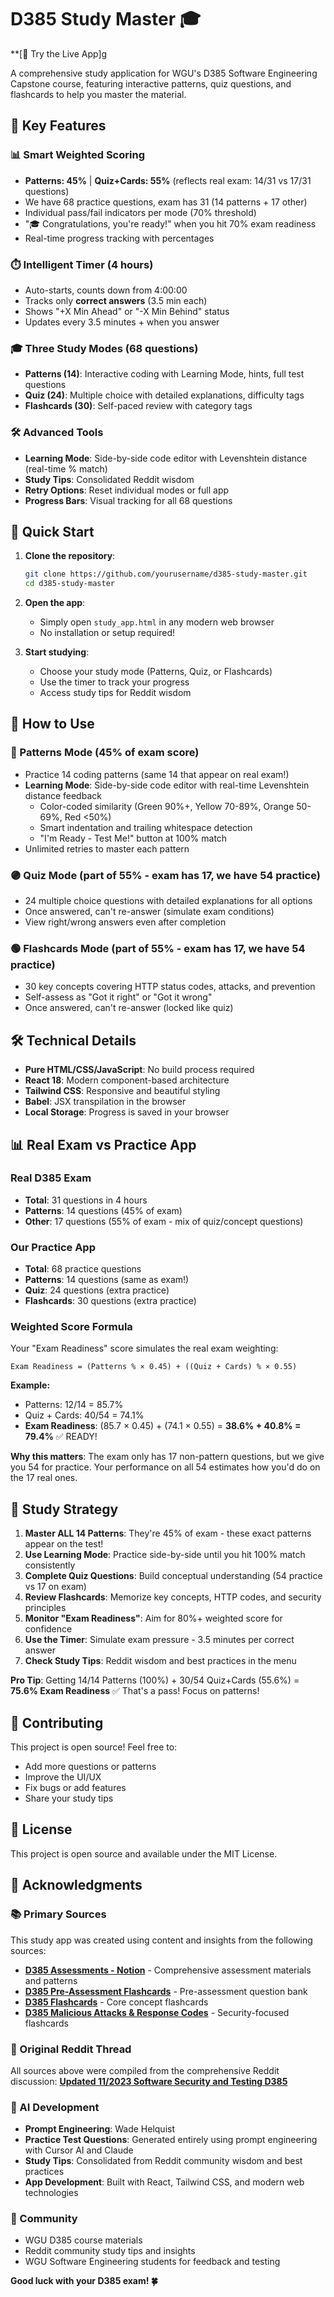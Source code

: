 # D385 Study Master 🎓

**[🚀 Try the Live App]g

A comprehensive study application for WGU's D385 Software Engineering Capstone course, featuring interactive patterns, quiz questions, and flashcards to help you master the material.

## 🌟 Key Features

### 📊 Smart Weighted Scoring
- **Patterns: 45%** | **Quiz+Cards: 55%** (reflects real exam: 14/31 vs 17/31 questions)
- We have 68 practice questions, exam has 31 (14 patterns + 17 other)
- Individual pass/fail indicators per mode (70% threshold)
- "🎓 Congratulations, you're ready!" when you hit 70% exam readiness
- Real-time progress tracking with percentages

### ⏱️ Intelligent Timer (4 hours)
- Auto-starts, counts down from 4:00:00
- Tracks only **correct answers** (3.5 min each)
- Shows "+X Min Ahead" or "-X Min Behind" status
- Updates every 3.5 minutes + when you answer

### 🎓 Three Study Modes (68 questions)
- **Patterns (14)**: Interactive coding with Learning Mode, hints, full test questions
- **Quiz (24)**: Multiple choice with detailed explanations, difficulty tags
- **Flashcards (30)**: Self-paced review with category tags

### 🛠️ Advanced Tools
- **Learning Mode**: Side-by-side code editor with Levenshtein distance (real-time % match)
- **Study Tips**: Consolidated Reddit wisdom
- **Retry Options**: Reset individual modes or full app
- **Progress Bars**: Visual tracking for all 68 questions

## 🚀 Quick Start

1. **Clone the repository**:
   ```bash
   git clone https://github.com/yourusername/d385-study-master.git
   cd d385-study-master
   ```

2. **Open the app**:
   - Simply open `study_app.html` in any modern web browser
   - No installation or setup required!

3. **Start studying**:
   - Choose your study mode (Patterns, Quiz, or Flashcards)
   - Use the timer to track your progress
   - Access study tips for Reddit wisdom

## 📖 How to Use

### 🔵 Patterns Mode (45% of exam score)
- Practice 14 coding patterns (same 14 that appear on real exam!)
- **Learning Mode**: Side-by-side code editor with real-time Levenshtein distance feedback
  - Color-coded similarity (Green 90%+, Yellow 70-89%, Orange 50-69%, Red <50%)
  - Smart indentation and trailing whitespace detection
  - "I'm Ready - Test Me!" button at 100% match
- Unlimited retries to master each pattern

### 🟣 Quiz Mode (part of 55% - exam has 17, we have 54 practice)
- 24 multiple choice questions with detailed explanations for all options
- Once answered, can't re-answer (simulate exam conditions)
- View right/wrong answers even after completion

### 🟢 Flashcards Mode (part of 55% - exam has 17, we have 54 practice)
- 30 key concepts covering HTTP status codes, attacks, and prevention
- Self-assess as "Got it right" or "Got it wrong"
- Once answered, can't re-answer (locked like quiz)

## 🛠️ Technical Details

- **Pure HTML/CSS/JavaScript**: No build process required
- **React 18**: Modern component-based architecture
- **Tailwind CSS**: Responsive and beautiful styling
- **Babel**: JSX transpilation in the browser
- **Local Storage**: Progress is saved in your browser

## 📊 Real Exam vs Practice App

### Real D385 Exam
- **Total**: 31 questions in 4 hours
- **Patterns**: 14 questions (45% of exam)
- **Other**: 17 questions (55% of exam - mix of quiz/concept questions)

### Our Practice App
- **Total**: 68 practice questions
- **Patterns**: 14 questions (same as exam!)
- **Quiz**: 24 questions (extra practice)
- **Flashcards**: 30 questions (extra practice)

### Weighted Score Formula
Your "Exam Readiness" score simulates the real exam weighting:

```
Exam Readiness = (Patterns % × 0.45) + ((Quiz + Cards) % × 0.55)
```

**Example:**
- Patterns: 12/14 = 85.7%
- Quiz + Cards: 40/54 = 74.1%
- **Exam Readiness**: (85.7 × 0.45) + (74.1 × 0.55) = **38.6% + 40.8% = 79.4%** ✅ READY!

**Why this matters**: The exam only has 17 non-pattern questions, but we give you 54 for practice. Your performance on all 54 estimates how you'd do on the 17 real ones.

## 🎯 Study Strategy

1. **Master ALL 14 Patterns**: They're 45% of exam - these exact patterns appear on the test!
2. **Use Learning Mode**: Practice side-by-side until you hit 100% match consistently
3. **Complete Quiz Questions**: Build conceptual understanding (54 practice vs 17 on exam)
4. **Review Flashcards**: Memorize key concepts, HTTP codes, and security principles
5. **Monitor "Exam Readiness"**: Aim for 80%+ weighted score for confidence
6. **Use the Timer**: Simulate exam pressure - 3.5 minutes per correct answer
7. **Check Study Tips**: Reddit wisdom and best practices in the menu

**Pro Tip**: Getting 14/14 Patterns (100%) + 30/54 Quiz+Cards (55.6%) = **75.6% Exam Readiness** ✅ That's a pass! Focus on patterns!

## 🤝 Contributing

This project is open source! Feel free to:
- Add more questions or patterns
- Improve the UI/UX
- Fix bugs or add features
- Share your study tips

## 📝 License

This project is open source and available under the MIT License.

## 🙏 Acknowledgments

### 📚 Primary Sources
This study app was created using content and insights from the following sources:

- **[D385 Assessments - Notion](https://glass-diadem-acc.notion.site/D385-Assessments-3261412dc25f4bce829d34341f33e8b3)** - Comprehensive assessment materials and patterns
- **[D385 Pre-Assessment Flashcards](https://quizlet.com/813493586/d385-pre-assessment-all-correct-flash-cards/)** - Pre-assessment question bank
- **[D385 Flashcards](https://quizlet.com/902866897/d385-flash-cards/)** - Core concept flashcards
- **[D385 Malicious Attacks & Response Codes](https://quizlet.com/932321419/wgu-d385-malicious-attacks-and-response-codes-flash-cards/)** - Security-focused flashcards

### 🎯 Original Reddit Thread
All sources above were compiled from the comprehensive Reddit discussion:
**[Updated 11/2023 Software Security and Testing D385](https://www.reddit.com/r/wgu_devs/comments/17quy61/updated_112023_software_security_and_testing_d385/)**

### 🤖 AI Development
- **Prompt Engineering**: Wade Helquist
- **Practice Test Questions**: Generated entirely using prompt engineering with Cursor AI and Claude
- **Study Tips**: Consolidated from Reddit community wisdom and best practices
- **App Development**: Built with React, Tailwind CSS, and modern web technologies

### 👥 Community
- WGU D385 course materials
- Reddit community study tips and insights
- WGU Software Engineering students for feedback and testing

**Good luck with your D385 exam! 🍀**